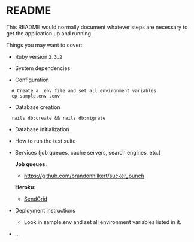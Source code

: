 # README

This README would normally document whatever steps are necessary to get the
application up and running.

Things you may want to cover:

* Ruby version
`2.3.2`

* System dependencies

* Configuration
```
  # Create a .env file and set all environment variables
  cp sample.env .env
```

* Database creation
```
  rails db:create && rails db:migrate
```

* Database initialization

* How to run the test suite

* Services (job queues, cache servers, search engines, etc.)

  **Job queues:**
    - https://github.com/brandonhilkert/sucker_punch

  **Heroku:**
    - [SendGrid](https://elements.heroku.com/addons/sendgrid)

* Deployment instructions
  - Look in sample.env and set all environment variables listed in it.

* ...
